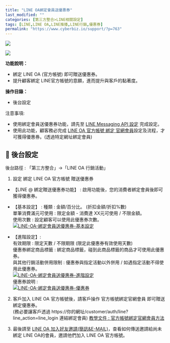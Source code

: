 ```yaml
---
title: "LINE OA綁定會員送優惠券"
last_modified: ""
categories: [第三方整合>LINE相關設定]
tags: [LINE,LINE OA,LINE推播,LINE行銷,優惠券]
permalink: "https://www.cyberbiz.io/support/?p=763"
---
```


![](https://www.cyberbiz.io/support/wp-content/uploads/適用站別.png)

[![](https://www.cyberbiz.io/support/wp-content/uploads/台灣站.png)](https://www.cyberbiz.io/support/?page_id=2490)

**功能說明：**  

* 綁定 LINE OA (官方帳號) 即可贈送優惠券。 
* 提升顧客綁定 LINE官方帳號的意願，進而提升與客戶的黏著度。 

**操作目錄：**

* 後台設定

注意事項:  

* 使用綁定會員送優惠券功能，請先至 [LINE Messaging API 設定](https://www.cyberbiz.io/support/?p=706) 完成設定。 
* 使用此功能，顧客務必完成 [LINE OA 官方帳號 綁定 官網會員](https://www.cyberbiz.io/support/?p=32679)設定及流程，才可獲得優惠券。(透過特定網址綁定會員)



## 📌 後台設定


後台路徑 : 「第三方整合」→「LINE OA 行銷活動」  


1. 設定 綁定 LINE OA 官方帳號 贈送優惠券 
* 【LINE @ 綁定贈送優惠券功能】 : 啟用功能後，您的消費者綁定會員後即可獲得優惠券。
* 【基本設定】 : 種類 : 金額/百分比。 (折扣金額/折扣%數)  
單筆消費滿元可使用 : 限定金額 - 消費達 XX元可使用 / 不限金額。  
使用次數 : 設定顧客可以使用此優惠券次數。  
[![LINE-OA-綁定會員送優惠券-基本設定](https://www.cyberbiz.io/support/wp-content/uploads/LINE-OA-綁定會員送優惠券01.png)](https://www.cyberbiz.io/support/wp-content/uploads/LINE-OA-綁定會員送優惠券01.png)

* 【進階設定】:  
有效期限 : 限定天數 / 不限期限 (限定此優惠券有效使用天數)  
優惠券綁定商品標籤 : 綁定商品標籤，碰到此商品標籤的商品才可使用此優惠券。  
與其他行銷活動併用限制 : 優惠券與指定活動以外併用 / 如遇指定活動不得使用此優惠券。  
[![LINE-OA-綁定會員送優惠券-進階設定](https://www.cyberbiz.io/support/wp-content/uploads/LINE-OA-綁定會員送優惠券02.png)](https://www.cyberbiz.io/support/wp-content/uploads/LINE-OA-綁定會員送優惠券02.png)  
優惠券說明 :  
[![LINE-OA-綁定會員送優惠券-優惠券](https://www.cyberbiz.io/support/wp-content/uploads/LINE-OA-綁定會員送優惠券03.png)](https://www.cyberbiz.io/support/wp-content/uploads/LINE-OA-綁定會員送優惠券03.png)



2. 客戶加入 LINE OA 官方帳號後，請客戶操作 官方帳號綁定官網會員 即可贈送綁定優惠券。  
(務必要讓客戶透過 https://你的網址/customer/auth/line?line_action=line_login 連結綁定會員) [教學文件
: 官方帳號綁定官網會員方法](https://www.cyberbiz.io/support/?p=32679)




3. 最後請至 [LINE OA 加入好友邀請(簡訊&E-MAIL)](https://www.cyberbiz.io/support/?p=739)，查看如何傳送邀請給尚未綁定 LINE OA的會員，邀請他們加入 LINE OA 官方帳號。 



